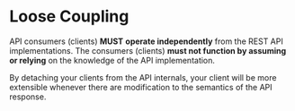 # Loose Coupling

API consumers \(clients\) **MUST** **operate independently** from the REST API implementations. The consumers \(clients\) **must not function by assuming or relying** on the knowledge of the API implementation.

By detaching your clients from the API internals, your client will be more extensible whenever there are modification to the semantics of the API response.

